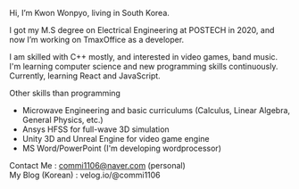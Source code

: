 Hi, I’m Kwon Wonpyo, living in South Korea.

I got my M.S degree on Electrical Engineering at POSTECH in 2020,
and now I’m working on TmaxOffice as a developer.

I am skilled with C++ mostly, and interested in video games, band music.
I'm learning computer science and new programming skills continuously. Currently, learning React and JavaScript.

Other skills than programming
- Microwave Engineering and basic curriculums (Calculus, Linear Algebra, General Physics, etc.)
- Ansys HFSS for full-wave 3D simulation
- Unity 3D and Unreal Engine for video game engine
- MS Word/PowerPoint (I'm developing wordprocessor)

Contact Me : commi1106@naver.com (personal)\
My Blog (Korean) : velog.io/@commi1106 
<!---
KwonWonpyo/KwonWonpyo is a ✨ special ✨ repository because its `README.md` (this file) appears on your GitHub profile.
You can click the Preview link to take a look at your changes.
--->
